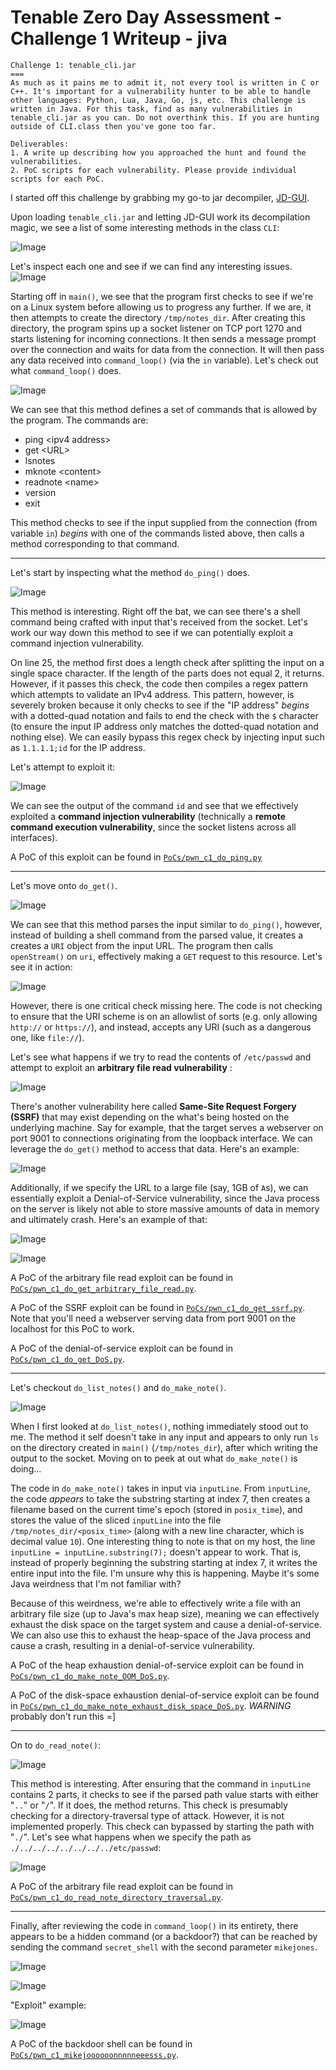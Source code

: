 # Tenable Zero Day Assessment - Challenge 1 Writeup - jiva

```
Challenge 1: tenable_cli.jar
===
As much as it pains me to admit it, not every tool is written in C or C++. It's important for a vulnerability hunter to be able to handle other languages: Python, Lua, Java, Go, js, etc. This challenge is written in Java. For this task, find as many vulnerabilities in tenable_cli.jar as you can. Do not overthink this. If you are hunting outside of CLI.class then you've gone too far.

Deliverables:
1. A write up describing how you approached the hunt and found the vulnerabilities.
2. PoC scripts for each vulnerability. Please provide individual scripts for each PoC.
```

I started off this challenge by grabbing my go-to jar decompiler, [JD-GUI](http://java-decompiler.github.io/).

Upon loading `tenable_cli.jar` and letting JD-GUI work its decompilation magic, we see a list of some interesting methods in the class `CLI`:

![Image](./writeup_images/c1_list_of_methods.png)

Let's inspect each one and see if we can find any interesting issues.
![Image](./writeup_images/c1_main.png)

Starting off in `main()`, we see that the program first checks to see if we're on a Linux system before allowing us to progress any further. If we are, it then attempts to create the directory `/tmp/notes_dir`. After creating this directory, the program spins up a socket listener on TCP port 1270 and starts listening for incoming connections. It then sends a message prompt over the connection and waits for data from the connection. It will then pass any data received into `command_loop()` (via the `in` variable). Let's check out what `command_loop()` does.

![Image](./writeup_images/c1_command_loop.png)

We can see that this method defines a set of commands that is allowed by the program. The commands are:
- ping \<ipv4 address\>
- get \<URL\>
- lsnotes
- mknote \<content\>
- readnote \<name\>
- version
- exit

This method checks to see if the input supplied from the connection (from variable `in`) _begins_ with one of the commands listed above, then calls a method corresponding to that command.

***

Let's start by inspecting what the method `do_ping()` does.

![Image](./writeup_images/c1_do_ping.png)

This method is interesting. Right off the bat, we can see there's a shell command being crafted with input that's received from the socket. Let's work our way down this method to see if we can potentially exploit a command injection vulnerability.

On line 25, the method first does a length check after splitting the input on a single space character. If the length of the parts does not equal 2, it returns. However, if it passes this check, the code then compiles a regex pattern which attempts to validate an IPv4 address. This pattern, however, is severely broken because it only checks to see if the "IP address" _begins_ with a dotted-quad notation and fails to end the check with the `$` character (to ensure the input IP address only matches the dotted-quad notation and nothing else). We can easily bypass this regex check by injecting input such as `1.1.1.1;id` for the IP address.

Let's attempt to exploit it:

![Image](./writeup_images/c1_do_ping_exploit.png)

We can see the output of the command `id` and see that we effectively exploited a **command injection vulnerability** (technically a **remote command execution vulnerability**, since the socket listens across all interfaces).

A PoC of this exploit can be found in [`PoCs/pwn_c1_do_ping.py`](PoCs/pwn_c1_do_ping.py)

***

Let's move onto `do_get()`.

![Image](./writeup_images/c1_do_get.png)

We can see that this method parses the input similar to `do_ping()`, however, instead of building a shell command from the parsed value, it creates a creates a `URI` object from the input URL. The program then calls `openStream()` on `uri`, effectively making a `GET` request to this resource. Let's see it in action:

![Image](./writeup_images/c1_do_get_example.png)

However, there is one critical check missing here. The code is not checking to ensure that the URI scheme is on an allowlist of sorts (e.g. only allowing `http://` or `https://`), and instead, accepts any URI (such as a dangerous one, like `file://`).

Let's see what happens if we try to read the contents of `/etc/passwd` and attempt to exploit an **arbitrary file read vulnerability** :

![Image](./writeup_images/c1_do_get_exploit1.png)

There's another vulnerability here called **Same-Site Request Forgery (SSRF)** that may exist depending on the what's being hosted on the underlying machine. Say for example, that the target serves a webserver on port 9001 to connections originating from the loopback interface. We can leverage the `do_get()` method to access that data. Here's an example:

![Image](./writeup_images/c1_do_get_exploit2.png)

Additionally, if we specify the URL to a large file (say, 1GB of `A`s), we can essentially exploit a Denial-of-Service vulnerability, since the Java process on the server is likely not able to store massive amounts of data in memory and ultimately crash. Here's an example of that:

![Image](./writeup_images/c1_do_get_DoS_example.png)

![Image](./writeup_images/c1_do_get_DoS_server_crash.png)

A PoC of the arbitrary file read exploit can be found in [`PoCs/pwn_c1_do_get_arbitrary_file_read.py`](PoCs/pwn_c1_do_get_arbitrary_file_read.py).

A PoC of the SSRF exploit can be found in [`PoCs/pwn_c1_do_get_ssrf.py`](PoCs/pwn_c1_do_get_ssrf.py). Note that you'll need a webserver serving data from port 9001 on the localhost for this PoC to work.

A PoC of the denial-of-service exploit can be found in [`PoCs/pwn_c1_do_get_DoS.py`](PoCs/pwn_c1_do_get_DoS.py).

***

Let's checkout `do_list_notes()` and `do_make_note()`.

![Image](./writeup_images/c1_do_list_notes_do_make_note.png)

When I first looked at `do_list_notes()`, nothing immediately stood out to me. The method it self doesn't take in any input and appears to only run `ls` on the directory created in `main()` (`/tmp/notes_dir`), after which writing the output to the socket. Moving on to peek at out what `do_make_note()` is doing...

The code in `do_make_note()` takes in input via `inputLine`. From `inputLine`, the code _appears_ to take the substring starting at index 7, then creates a filename based on the current time's epoch (stored in `posix_time`), and stores the value of the sliced `inputLine` into the file `/tmp/notes_dir/<posix_time>` (along with a new line character, which is decimal value `10`). One interesting thing to note is that on my host, the line `inputLine = inputLine.substring(7);` doesn't appear to work. That is, instead of properly beginning the substring starting at index 7, it writes the entire input into the file. I'm unsure why this is happening. Maybe it's some Java weirdness that I'm not familiar with?

Because of this weirdness, we're able to effectively write a file with an arbitrary file size (up to Java's max heap size), meaning we can effectively exhaust the disk space on the target system and cause a denial-of-service. We can also use this to exhaust the heap-space of the Java process and cause a crash, resulting in a denial-of-service vulnerability.

A PoC of the heap exhaustion denial-of-service exploit can be found in [`PoCs/pwn_c1_do_make_note_OOM_DoS.py`](PoCs/pwn_c1_do_make_note_OOM_DoS.py).

A PoC of the disk-space exhaustion denial-of-service exploit can be found in [`PoCs/pwn_c1_do_make_note_exhaust_disk_space_DoS.py`](PoCs/pwn_c1_do_make_note_exhaust_disk_space_DoS.py). *WARNING* probably don't run this =]

***

On to `do_read_note()`:

![Image](./writeup_images/c1_do_read_note.png)

This method is interesting. After ensuring that the command in `inputLine` contains 2 parts, it checks to see if the parsed path value starts with either "`..`" or "`/`". If it does, the method returns. This check is presumably checking for a directory-traversal type of attack. However, it is not implemented properly. This check can bypassed by starting the path with "`./`". Let's see what happens when we specify the path as `./../../../../../../../etc/passwd`:

![Image](./writeup_images/c1_do_read_note_directory_traversal_exploit.png)

A PoC of the arbitrary file read exploit can be found in [`PoCs/pwn_c1_do_read_note_directory_traversal.py`](PoCs/pwn_c1_do_read_note_directory_traversal.py).

***

Finally, after reviewing the code in `command_loop()` in its entirety, there appears to be a hidden command (or a backdoor?) that can be reached by sending the command `secret_shell` with the second parameter `mikejones`.

![Image](./writeup_images/c1_secret_shell.png)

![Image](./writeup_images/c1_do_shell.png)

"Exploit" example:

![Image](./writeup_images/c1_secret_shell_mikejones_sploit.png)

A PoC of the backdoor shell  can be found in [`PoCs/pwn_c1_mikejoooooonnnnneeesss.py`](PoCs/pwn_c1_mikejoooooonnnnneeesss.py).